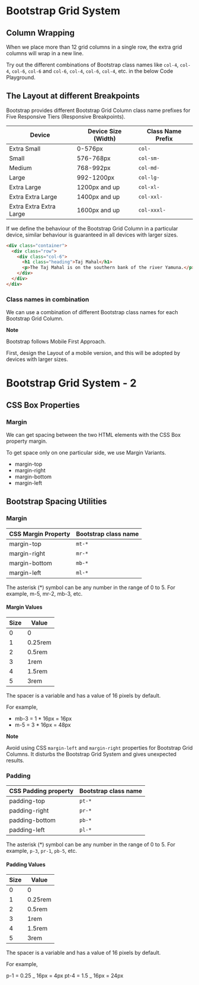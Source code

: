 # Bootstrap Grid System

## Column Wrapping

When we place more than 12 grid columns in a single row, the extra grid columns will wrap in a new line.

Try out the different combinations of Bootstrap class names like `col-4`, `col-4`, `col-6`, `col-6` and `col-6`, `col-4`, `col-6`, `col-4`, etc. in the below Code Playground.

## The Layout at different Breakpoints

Bootstrap provides different Bootstrap Grid Column class name prefixes for Five Responsive Tiers (Responsive Breakpoints).

| Device                  | Device Size (Width) | Class Name Prefix |
| ----------------------- | ------------------- | ----------------- |
| Extra Small             | 0-576px             | `col-`            |
| Small                   | 576-768px           | `col-sm-`         |
| Medium                  | 768-992px           | `col-md-`         |
| Large                   | 992-1200px          | `col-lg-`         |
| Extra Large             | 1200px and up       | `col-xl-`         |
| Extra Extra Large       | 1400px and up       | `col-xxl-`        |
| Extra Extra Extra Large | 1600px and up       | `col-xxxl-`       |

If we define the behaviour of the Bootstrap Grid Column in a particular device, similar behaviour is guaranteed in all devices with larger sizes.

```HTML
<div class="container">
  <div class="row">
    <div class="col-6">
      <h1 class="heading">Taj Mahal</h1>
      <p>The Taj Mahal is on the southern bank of the river Yamuna.</p>
    </div>
  </div>
</div>
```

### Class names in combination

We can use a combination of different Bootstrap class names for each Bootstrap Grid Column.

<b>Note</b>

Bootstrap follows Mobile First Approach.

First, design the Layout of a mobile version, and this will be adopted by devices with larger sizes.

# Bootstrap Grid System - 2

## CSS Box Properties

### Margin

We can get spacing between the two HTML elements with the CSS Box property margin.

To get space only on one particular side, we use Margin Variants.

- margin-top
- margin-right
- margin-bottom
- margin-left

## Bootstrap Spacing Utilities

### Margin

| CSS Margin Property | Bootstrap class name |
| ------------------- | -------------------- |
| margin-top          | `mt-*`               |
| margin-right        | `mr-*`               |
| margin-bottom       | `mb-*`               |
| margin-left         | `ml-*`               |

The asterisk (\*) symbol can be any number in the range of 0 to 5. For example, m-5, mr-2, mb-3, etc.

#### Margin Values

| Size | Value   |
| ---- | ------- |
| 0    | 0       |
| 1    | 0.25rem |
| 2    | 0.5rem  |
| 3    | 1rem    |
| 4    | 1.5rem  |
| 5    | 3rem    |

The spacer is a variable and has a value of 16 pixels by default.

For example,

- mb-3 = 1 \* 16px = 16px
- m-5 = 3 \* 16px = 48px

<b>Note</b>

Avoid using CSS `margin-left` and `margin-right` properties for Bootstrap Grid Columns. It disturbs the Bootstrap Grid System and gives unexpected results.

### Padding

| CSS Padding property | Bootstrap class name |
| -------------------- | -------------------- |
| padding-top          | `pt-*`               |
| padding-right        | `pr-*`               |
| padding-bottom       | `pb-*`               |
| padding-left         | `pl-*`               |

The asterisk (\*) symbol can be any number in the range of 0 to 5. For example, `p-3`, `pr-1`, `pb-5`, etc.

#### Padding Values

| Size | Value   |
| ---- | ------- |
| 0    | 0       |
| 1    | 0.25rem |
| 2    | 0.5rem  |
| 3    | 1rem    |
| 4    | 1.5rem  |
| 5    | 3rem    |

The spacer is a variable and has a value of 16 pixels by default.

For example,

p-1 = 0.25 _ 16px = 4px
pt-4 = 1.5 _ 16px = 24px

